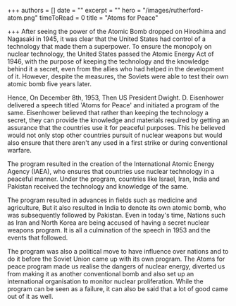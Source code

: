 +++
authors = []
date = ""
excerpt = ""
hero = "/images/rutherford-atom.png"
timeToRead = 0
title = "Atoms for Peace"

+++
After seeing the power of the Atomic Bomb dropped on Hiroshima and Nagasaki in 1945, it was clear that the United States had control of a technology that made them a superpower. To ensure the monopoly on nuclear technology, the United States passed the Atomic Energy Act of 1946, with the purpose of keeping the technology and the knowledge behind it a secret, even from the allies who had helped in the development of it. However, despite the measures, the Soviets were able to test their own atomic bomb five years later.

Hence, On December 8th, 1953, Then US President Dwight. D. Eisenhower delivered a speech titled 'Atoms for Peace' and initiated a program of the same. Eisenhower believed that rather than keeping the technology a secret, they can provide the knowledge and materials required by getting an assurance that the countries use it for peaceful purposes. This he believed would not only stop other countries pursuit of nuclear weapons but would also ensure that there aren't any used in a first strike or during conventional warfare.

The program resulted in the creation of the International Atomic Energy Agency (IAEA), who ensures that countries use nuclear technology in a peaceful manner. Under the program, countries like Israel, Iran, India and Pakistan received the technology and knowledge of the same.

The program resulted in advances in fields such as medicine and agriculture, But it also resulted in India to denote its own atomic bomb, who was subsequently followed by Pakistan. Even in today's time, Nations such as Iran and North Korea are being accused of having a secret nuclear weapons program. It is all a culmination of the speech in 1953 and the events that followed.

The program was also a political move to have influence over nations and to do it before the Soviet Union came up with its own program. The Atoms for peace program made us realise the dangers of nuclear energy, diverted us from making it as another conventional bomb and also set up an international organisation to monitor nuclear proliferation. While the program can be seen as a failure, it can also be said that a lot of good came out of it as well.